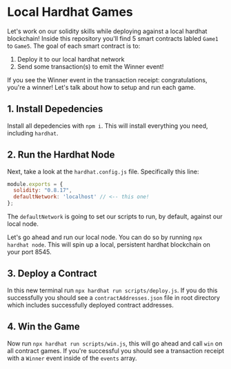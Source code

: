 # Local Hardhat Games

Let's work on our solidity skills while deploying against a local hardhat blockchain! Inside this repository you'll find 5 smart contracts labled `Game1` to `Game5`. The goal of each smart contract is to:

1. Deploy it to our local hardhat network
2. Send some transaction(s) to emit the Winner event!

If you see the Winner event in the transaction receipt: congratulations, you're a winner! Let's talk about how to setup and run each game.

## 1. Install Depedencies

Install all depedencies with `npm i`. This will install everything you need, including `hardhat`.

## 2. Run the Hardhat Node

Next, take a look at the `hardhat.config.js` file. Specifically this line:

```javascript
module.exports = {
  solidity: "0.8.17",
  defaultNetwork: 'localhost' // <-- this one!
};
```

The `defaultNetwork` is going to set our scripts to run, by default, against our local node. 

Let's go ahead and run our local node. You can do so by running `npx hardhat node`. This will spin up a local, persistent hardhat blockchain on your port 8545. 

## 3. Deploy a Contract

In this new terminal run `npx hardhat run scripts/deploy.js`. If you do this successfully you should see a `contractAddresses.json` file in root directory which includes successfully deployed contract addresses.

## 4. Win the Game

Now run `npx hardhat run scripts/win.js`, this will go ahead and call `win` on all contract games. If you're successful you should see a transaction receipt with a `Winner` event inside of the `events` array.
